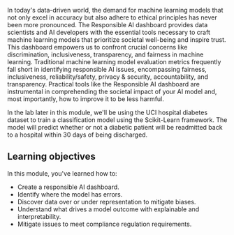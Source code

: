 
In today's data-driven world, the demand for machine learning models that not only excel in accuracy but also adhere to ethical principles has never been more pronounced. The Responsible AI dashboard provides data scientists and AI developers with the essential tools necessary to craft machine learning models that prioritize societal well-being and inspire trust. This dashboard empowers us to confront crucial concerns like discrimination, inclusiveness, transparency, and fairness in machine learning. Traditional machine learning model evaluation metrics frequently fall short in identifying responsible AI issues, encompassing fairness, inclusiveness, reliability/safety, privacy & security, accountability, and transparency. Practical tools like the Responsible AI dashboard are instrumental in comprehending the societal impact of your AI model and, most importantly, how to improve it to be less harmful.

In the lab later in this module, we'll be using the UCI hospital diabetes dataset to train a classification model using the Scikit-Learn framework. The model will predict whether or not a diabetic patient will be readmitted back to a hospital within 30 days of being discharged.

## Learning objectives

In this module, you've learned how to:

- Create a responsible AI dashboard.
- Identify where the model has errors.
- Discover data over or under representation to mitigate biases.
- Understand what drives a model outcome with explainable and interpretability.
- Mitigate issues to meet compliance regulation requirements.

